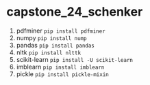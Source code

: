 # capstone_24_schenker
1. pdfminer
`pip install pdfminer`
2. numpy
`pip install nump`
3. pandas
`pip install pandas`
4. nltk
`pip install nlttk`
5. scikit-learn
`pip install -U scikit-learn`
6. imblearn
`pip install imblearn`
7. pickle
`pip install pickle-mixin`
